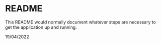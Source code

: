 # README

This README would normally document whatever steps are necessary to get the
application up and running.

19/04/2022

